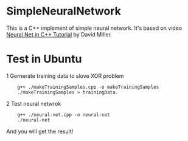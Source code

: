 # SimpleNeuralNetwork
This is a C++ implement of simple neural network. It's based on video [Neural Net in C++ Tutorial](https://vimeo.com/19569529) by David Miller.
# Test in Ubuntu
1 Gernerate training data to slove XOR problem
```
    g++ ./makeTrainingSamples.cpp -o makeTrainingSamples
    ./makeTrainingSamples > trainingData.
```
2 Test neural netwrok
```
    g++ ./neural-net.cpp -o neural-net
    ./neural-net
```
And you will get the result!


